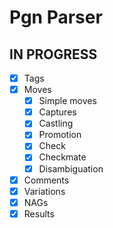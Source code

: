 # Pgn Parser

## IN PROGRESS

- [x] Tags
- [x] Moves
  - [x] Simple moves
  - [x] Captures
  - [x] Castling
  - [x] Promotion
  - [x] Check
  - [x] Checkmate
  - [x] Disambiguation
- [x] Comments
- [x] Variations
- [x] NAGs
- [x] Results
